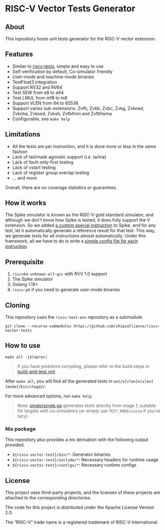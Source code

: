 # RISC-V Vector Tests Generator

## About

This repository hosts unit tests generator for the RISC-V vector extension.

## Features

- Similar to [riscv-tests](https://github.com/riscv-software-src/riscv-tests), simple and easy to use
- Self-verification by default, Co-simulator friendly
- User-mode and machine-mode binaries
- TestFloat3 integration
- Support RV32 and RV64
- Test SEW from e8 to e64
- Test LMUL from mf8 to m8
- Support VLEN from 64 to 65536
- Support varies sub-extensions: Zvfh, Zvbb, Zvbc, Zvkg, Zvkned, Zvknha, Zvksed, Zvksh, Zvfbfmin and Zvfbfwma
- Configurable, see `make help`

## Limitations

- All the tests are per instruction, and it is done more or less in the same fashion
- Lack of tail/mask agnostic support (i.e. ta/ma)
- Lack of fault-only-first testing
- Lack of vstart testing
- Lack of register group overlap testing
- ... and more

Overall, there are no coverage statistics or guarantees.

## How it works

The Spike simulator is known as the RISC-V gold standard simulator, and although we don't know how Spike is tested, it does fully support the V extension. So we added [a custom special instruction](https://github.com/ksco/riscv-vector-tests/blob/6a23892a5ab0cc72f4867cc95186b3528c99c2a0/pspike/pspike.cc#L20) to Spike, and for any test, let it automatically generate a reference result for that test. This way, we generate tests for all instructions almost automatically. Under this framework, all we have to do is write a [simple config file for each instruction](configs/).

## Prerequisite

1. `riscv64-unknown-elf-gcc` with RVV 1.0 support
2. The Spike simulator
3. Golang 1.19+
4. `riscv-pk` if you need to generate user-mode binaries

## Cloning

This repository uses the `riscv-test-env` repository as a submodule.

```
git clone --recurse-submodules https://github.com/chipsalliance/riscv-vector-tests
```

## How to use

```
make all -j$(nproc)
```

> If you have problems compiling, please refer to the build steps in [build-and-test.yml](.github/workflows/build-and-test.yml).

After `make all`, you will find all the generated tests in `out/v[vlen]x[xlen][mode]/bin/stage2/`.

For more advanced options, run `make help`.

> Note: [single/single.go](single/single.go) generates tests directly from stage 1, suitable for targets with co-simulators (or simply use `TEST_MODE=cosim` if you're lazy).

### Nix package

This repository also provides a nix derivation with the following output provided:

- `${riscv-vector-test}/bin/*`: Generator binaries
- `${riscv-vector-test}/include/*`: Necessary headers for runtime usage
- `${riscv-vector-test}/configs/*`: Necessary runtime configs

## License

This project uses third-party projects, and the licenses of these projects are attached to the corresponding directories.

The code for this project is distributed under the Apache License Version 2.0.

The “RISC-V” trade name is a registered trademark of RISC-V International.
